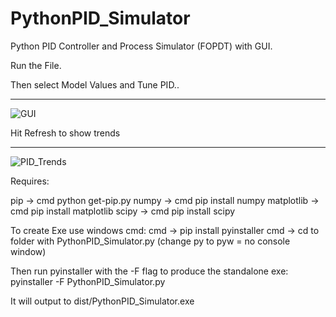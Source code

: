 # PythonPID_Simulator
Python PID Controller and Process Simulator (FOPDT) with GUI.

Run the File.


Then select Model Values and Tune PID..
______________________________

![GUI](https://user-images.githubusercontent.com/92536730/147006723-46e4d353-c0d4-44f0-b5a8-d93925699b8e.JPG)



Hit Refresh to show trends
______________________

![PID_Trends](https://user-images.githubusercontent.com/92536730/147006704-422bcf11-6ae4-4b0b-9399-59a71ba094e9.JPG)


Requires:

pip -> cmd python get-pip.py
numpy -> cmd pip install numpy
matplotlib -> cmd pip install matplotlib
scipy -> cmd pip install scipy

To create Exe use windows cmd:
cmd -> pip install pyinstaller
cmd -> cd to folder with PythonPID_Simulator.py (change py to pyw = no console window)

Then run pyinstaller with the -F flag to produce the standalone exe:
pyinstaller -F PythonPID_Simulator.py

It will output to dist/PythonPID_Simulator.exe

